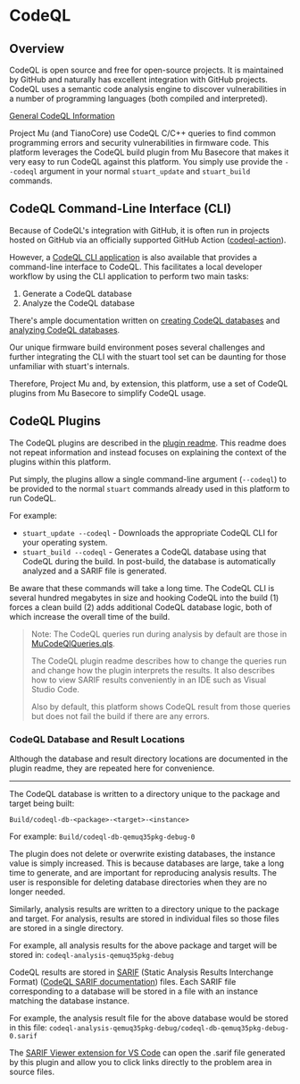 # CodeQL

## Overview

CodeQL is open source and free for open-source projects. It is maintained by GitHub and naturally has excellent
integration with GitHub projects. CodeQL uses a semantic code analysis engine to discover vulnerabilities in a
number of programming languages (both compiled and interpreted).

[General CodeQL Information](https://codeql.github.com/)

Project Mu (and TianoCore) use CodeQL C/C++ queries to find common programming errors and security vulnerabilities in
firmware code. This platform leverages the CodeQL build plugin from Mu Basecore that makes it very easy to run CodeQL
against this platform. You simply use provide the `--codeql` argument in your normal `stuart_update` and `stuart_build`
commands.

## CodeQL Command-Line Interface (CLI)

Because of CodeQL's integration with GitHub, it is often run in projects hosted on GitHub via an officially supported
GitHub Action ([codeql-action](https://github.com/github/codeql-action)).

However, a [CodeQL CLI application](https://codeql.github.com/docs/codeql-cli/) is also available that provides a
command-line interface to CodeQL. This facilitates a local developer workflow by using the CLI application to
perform two main tasks:

1. Generate a CodeQL database
2. Analyze the CodeQL database

There's ample documentation written on [creating CodeQL databases](https://codeql.github.com/docs/codeql-cli/creating-codeql-databases/)
and [analyzing CodeQL databases](https://codeql.github.com/docs/codeql-cli/analyzing-databases-with-the-codeql-cli/).

Our unique firmware build environment poses several challenges and further integrating the CLI with the stuart tool
set can be daunting for those unfamiliar with stuart's internals.

Therefore, Project Mu and, by extension, this platform, use a set of CodeQL plugins from Mu Basecore to simplify
CodeQL usage.

## CodeQL Plugins

The CodeQL plugins are described in the [plugin readme](https://github.com/microsoft/mu_basecore/blob/release/202208/.pytool/Plugin/CodeQL/Readme.md).
This readme does not repeat information and instead focuses on explaining the context of the plugins within this
platform.

Put simply, the plugins allow a single command-line argument (`--codeql`) to be provided to the normal `stuart`
commands already used in this platform to run CodeQL.

For example:

- `stuart_update --codeql` - Downloads the appropriate CodeQL CLI for your operating system.
- `stuart_build --codeql` - Generates a CodeQL database using that CodeQL during the build. In post-build, the
  database is automatically analyzed and a SARIF file is generated.

Be aware that these commands will take a long time. The CodeQL CLI is several hundred megabytes in size and hooking
CodeQL into the build (1) forces a clean build (2) adds additional CodeQL database logic, both of which increase
the overall time of the build.

  > Note: The CodeQL queries run during analysis by default are those in [MuCodeQlQueries.qls](https://github.com/microsoft/mu_basecore/blob/release/202208/.pytool/Plugin/CodeQL/MuCodeQlQueries.qls).
  >
  > The CodeQL plugin readme describes how to change the queries run and change how the plugin interprets the results.
  > It also describes how to view SARIF results conveniently in an IDE such as Visual Studio Code.
  >
  > Also by default, this platform shows CodeQL result from those queries but does not fail the build if there are
  > any errors.

### CodeQL Database and Result Locations

Although the database and result directory locations are documented in the plugin readme, they are repeated here for
convenience.

---

The CodeQL database is written to a directory unique to the package and target being built:

  `Build/codeql-db-<package>-<target>-<instance>`

For example: `Build/codeql-db-qemuq35pkg-debug-0`

The plugin does not delete or overwrite existing databases, the instance value is simply increased. This is
because databases are large, take a long time to generate, and are important for reproducing analysis results. The user
is responsible for deleting database directories when they are no longer needed.

Similarly, analysis results are written to a directory unique to the package and target. For analysis, results are
stored in individual files so those files are stored in a single directory.

For example, all analysis results for the above package and target will be stored in:
  `codeql-analysis-qemuq35pkg-debug`

CodeQL results are stored in [SARIF](https://sarifweb.azurewebsites.net/) (Static Analysis Results Interchange Format)
([CodeQL SARIF documentation](https://codeql.github.com/docs/codeql-cli/sarif-output/)) files. Each SARIF file
corresponding to a database will be stored in a file with an instance matching the database instance.

For example, the analysis result file for the above database would be stored in this file:
  `codeql-analysis-qemuq35pkg-debug/codeql-db-qemuq35pkg-debug-0.sarif`

The [SARIF Viewer extension for VS Code](https://marketplace.visualstudio.com/items?itemName=MS-SarifVSCode.sarif-viewer)
can open the .sarif file generated by this plugin and allow you to click links directly to the problem area in source
files.

